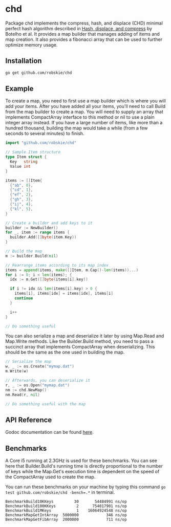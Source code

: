 # chd

Package chd implements the compress, hash, and displace (CHD) minimal perfect
hash algorithm described in [Hash, displace, and compress][1] by Botelho et al.
It provides a map builder that manages adding of items and map creation. It also
provides a fibonacci array that can be used to further optimize memory usage.

[1]: http://cmph.sourceforge.net/papers/esa09.pdf

## Installation
```sh
go get github.com/robskie/chd
```

## Example

To create a map, you need to first use a map builder which is where you will
add your items. After you have added all your items, you'll need to call Build
from the map builder to create a map. You will need to supply an array that
implements CompactArray interface to this method or nil to use a plain integer
array instead. If you have a large number of items, like more than a hundred
thousand, building the map would take a while (from a few seconds to several
minutes) to finish.

```go
import "github.com/robskie/chd"

// Sample Item structure
type Item struct {
  Key   string
  Value int
}

items := []Item{
  {"ab", 0},
  {"cd", 1},
  {"ef", 2},
  {"gh", 3},
  {"ij", 4},
  {"kl", 5},
}

// Create a builder and add keys to it
builder := NewBuilder()
for _, item := range items {
  builder.Add([]byte(item.Key))
}

// Build the map
m := builder.Build(nil)

// Rearrange items according to its map index
items = append(items, make([]Item, m.Cap()-len(items))...)
for i := 0; i < len(items); {
  idx := m.Get([]byte(items[i].key))

  if i != idx && len(items[i].key) > 0 {
    items[i], items[idx] = items[idx], items[i]
    continue
  }

  i++
}

// Do something useful
```

You can also serialize a map and deserialize it later by using Map.Read and
Map.Write methods. Like the Builder.Build method, you need to pass a succinct
array that implements CompactArray when deserializing. This should be the same
as the one used in building the map.

```go
// Serialize the map
w, _ := os.Create("mymap.dat")
m.Write(w)

// Afterwards, you can deserialize it
r, _ := os.Open("mymap.dat")
nm := chd.NewMap()
nm.Read(r, nil)

// Do something useful with the map
```

## API Reference

Godoc documentation can be found [here][2].

[2]: https://godoc.org/github.com/robskie/chd

## Benchmarks

A Core i5 running at 2.3GHz is used for these benchmarks. You can see here that
Builder.Build's running time is directly proportional to the number of keys
while the Map.Get's execution time is dependent on the speed of the CompactArray
used to create the map.

You can run these benchmarks on your machine by typing this command
```go test github.com/robskie/chd -bench=.*``` in terminal.

```
BenchmarkBuild10KKeys         30       54484991 ns/op
BenchmarkBuild100KKeys         2      754017901 ns/op
BenchmarkBuild1MKeys           1    16064924548 ns/op
BenchmarkMapGetIntArray  5000000            346 ns/op
BenchmarkMapGetFibArray  2000000            711 ns/op
```
